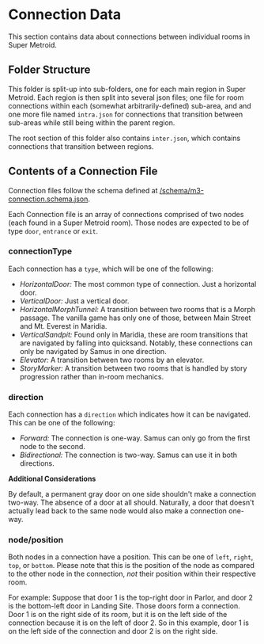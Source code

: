 # Connection Data
This section contains data about connections between individual rooms in Super Metroid.

## Folder Structure
This folder is split-up into sub-folders, one for each main region in Super Metroid. Each region is then split into several json files; one file for room connections within each (somewhat arbitrarily-defined) sub-area, and and one more file named `intra.json` for connections that transition between sub-areas while still being within the parent region.

The root section of this folder also contains `inter.json`, which contains connections that transition between regions.

## Contents of a Connection File
Connection files follow the schema defined at [/schema/m3-connection.schema.json](../schema/m3-connection.schema.json).

Each Connection file is an array of connections comprised of two nodes (each found in a Super Metroid room). Those nodes are expected to be of type `door`, `entrance` or `exit`.

### connectionType
Each connection has a `type`, which will be one of the following:
* _HorizontalDoor:_ The most common type of connection. Just a horizontal door.
* _VerticalDoor:_ Just a vertical door.
* _HorizontalMorphTunnel:_ A transition between two rooms that is a Morph passage. The vanilla game has only one of those, between Main Street and Mt. Everest in Maridia.
* _VerticalSandpit:_ Found only in Maridia, these are room transitions that are navigated by falling into quicksand. Notably, these connections can only be navigated by Samus in one direction.
* _Elevator:_ A transition between two rooms by an elevator.
* _StoryMarker:_ A transition between two rooms that is handled by story progression rather than in-room mechanics.

### direction
Each connection has a `direction` which indicates how it can be navigated. This can be one of the following:
* _Forward:_ The connection is one-way. Samus can only go from the first node to the second.
* _Bidirectional:_ The connection is two-way. Samus can use it in both directions.

__Additional Considerations__

By default, a permanent gray door on one side shouldn't make a connection two-way. The absence of a door at all should. Naturally, a door that doesn't actually lead back to the same node would also make a connection one-way.

### node/position
Both nodes in a connection have a position. This can be one of `left`, `right`, `top`, or `bottom`. Please note that this is the position of the node as compared to the other node in the connection, _not_ their position within their respective room.

For example: Suppose that door 1 is the top-right door in Parlor, and door 2 is the bottom-left door in Landing Site. Those doors form a connection. Door 1 is on the right side of its room, but it is on the left side of the connection because it is on the left of door 2. So in this example, door 1 is on the left side of the connection and door 2 is on the right side.
